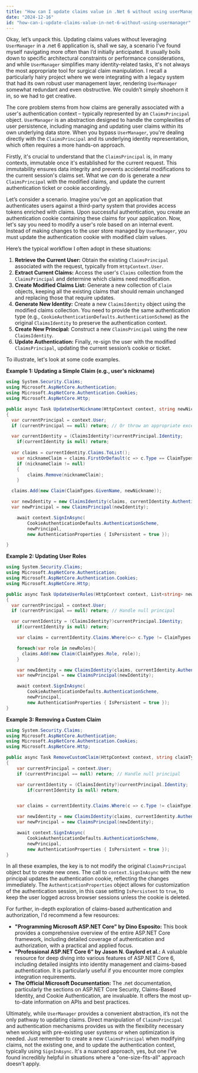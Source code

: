 ```yaml
---
title: "How can I update claims value in .Net 6 without using userManager?"
date: "2024-12-16"
id: "how-can-i-update-claims-value-in-net-6-without-using-usermanager"
---
```


Okay, let’s unpack this. Updating claims values without leveraging `UserManager` in a .net 6 application is, shall we say, a scenario I've found myself navigating more often than I’d initially anticipated. It usually boils down to specific architectural constraints or performance considerations, and while `UserManager` simplifies many identity-related tasks, it's not always the most appropriate tool for surgical claim manipulation. I recall a particularly hairy project where we were integrating with a legacy system that had its own robust user management layer, rendering `UserManager` somewhat redundant and even obstructive. We couldn’t simply shoehorn it in, so we had to get creative.

The core problem stems from how claims are generally associated with a user's authentication context – typically represented by an `ClaimsPrincipal` object. `UserManager` is an abstraction designed to handle the complexities of user persistence, including managing and updating user claims within its own underlying data store. When you bypass `UserManager`, you're dealing directly with the `ClaimsPrincipal` and its underlying identity representation, which often requires a more hands-on approach.

Firstly, it's crucial to understand that the `ClaimsPrincipal` is, in many contexts, immutable once it's established for the current request. This immutability ensures data integrity and prevents accidental modifications to the current session's claims set. What we *can* do is generate a *new* `ClaimsPrincipal` with the modified claims, and update the current authentication ticket or cookie accordingly.

Let’s consider a scenario. Imagine you’ve got an application that authenticates users against a third-party system that provides access tokens enriched with claims. Upon successful authentication, you create an authentication cookie containing these claims for your application. Now, let's say you need to modify a user's role based on an internal event. Instead of making changes to the user store managed by `UserManager`, you must update the authentication cookie with modified claim values.

Here’s the typical workflow I often adopt in these situations:

1.  **Retrieve the Current User:** Obtain the existing `ClaimsPrincipal` associated with the request, typically from `HttpContext.User`.
2.  **Extract Current Claims:** Access the user's `Claims` collection from the `ClaimsPrincipal` and determine which claims need modification.
3.  **Create Modified Claims List:** Generate a new collection of `Claim` objects, keeping all the existing claims that should remain unchanged and replacing those that require updates.
4.  **Generate New Identity:** Create a new `ClaimsIdentity` object using the modified claims collection. You need to provide the same authentication type (e.g., `CookieAuthenticationDefaults.AuthenticationScheme`) as the original `ClaimsIdentity` to preserve the authentication context.
5.  **Create New Principal:** Construct a new `ClaimsPrincipal` using the new `ClaimsIdentity`.
6.  **Update Authentication:** Finally, re-sign the user with the modified `ClaimsPrincipal`, updating the current session’s cookie or ticket.

To illustrate, let's look at some code examples.

**Example 1: Updating a Simple Claim (e.g., user's nickname)**

```csharp
using System.Security.Claims;
using Microsoft.AspNetCore.Authentication;
using Microsoft.AspNetCore.Authentication.Cookies;
using Microsoft.AspNetCore.Http;

public async Task UpdateUserNickname(HttpContext context, string newNickname)
{
  var currentPrincipal = context.User;
  if (currentPrincipal == null) return; // Or throw an appropriate exception

  var currentIdentity = (ClaimsIdentity?)currentPrincipal.Identity;
    if(currentIdentity is null) return;
  
  var claims = currentIdentity.Claims.ToList();
    var nicknameClaim = claims.FirstOrDefault(c => c.Type == ClaimTypes.GivenName);
    if (nicknameClaim != null)
    {
        claims.Remove(nicknameClaim);
    }

  claims.Add(new Claim(ClaimTypes.GivenName, newNickname));

  var newIdentity = new ClaimsIdentity(claims, currentIdentity.AuthenticationType, currentIdentity.NameClaimType, currentIdentity.RoleClaimType);
  var newPrincipal = new ClaimsPrincipal(newIdentity);

    await context.SignInAsync(
        CookieAuthenticationDefaults.AuthenticationScheme,
        newPrincipal,
        new AuthenticationProperties { IsPersistent = true });

}
```

**Example 2: Updating User Roles**

```csharp
using System.Security.Claims;
using Microsoft.AspNetCore.Authentication;
using Microsoft.AspNetCore.Authentication.Cookies;
using Microsoft.AspNetCore.Http;

public async Task UpdateUserRoles(HttpContext context, List<string> newRoles)
{
  var currentPrincipal = context.User;
  if (currentPrincipal == null) return; // Handle null principal

  var currentIdentity = (ClaimsIdentity?)currentPrincipal.Identity;
    if(currentIdentity is null) return;

    var claims = currentIdentity.Claims.Where(c=> c.Type != ClaimTypes.Role).ToList();

    foreach(var role in newRoles){
      claims.Add(new Claim(ClaimTypes.Role, role));
    }

    var newIdentity = new ClaimsIdentity(claims, currentIdentity.AuthenticationType, currentIdentity.NameClaimType, currentIdentity.RoleClaimType);
    var newPrincipal = new ClaimsPrincipal(newIdentity);

    await context.SignInAsync(
        CookieAuthenticationDefaults.AuthenticationScheme,
        newPrincipal,
        new AuthenticationProperties { IsPersistent = true });
}
```

**Example 3: Removing a Custom Claim**

```csharp
using System.Security.Claims;
using Microsoft.AspNetCore.Authentication;
using Microsoft.AspNetCore.Authentication.Cookies;
using Microsoft.AspNetCore.Http;

public async Task RemoveCustomClaim(HttpContext context, string claimType)
{
    var currentPrincipal = context.User;
    if (currentPrincipal == null) return; // Handle null principal

    var currentIdentity = (ClaimsIdentity?)currentPrincipal.Identity;
        if(currentIdentity is null) return;


    var claims = currentIdentity.Claims.Where(c => c.Type != claimType).ToList();

    var newIdentity = new ClaimsIdentity(claims, currentIdentity.AuthenticationType, currentIdentity.NameClaimType, currentIdentity.RoleClaimType);
    var newPrincipal = new ClaimsPrincipal(newIdentity);

    await context.SignInAsync(
        CookieAuthenticationDefaults.AuthenticationScheme,
        newPrincipal,
        new AuthenticationProperties { IsPersistent = true });
}
```

In all these examples, the key is to not modify the original `ClaimsPrincipal` object but to create new ones. The call to `context.SignInAsync` with the new principal updates the authentication cookie, reflecting the changes immediately. The `AuthenticationProperties` object allows for customization of the authentication session, in this case setting `IsPersistent` to `true`, to keep the user logged across browser sessions unless the cookie is deleted.

For further, in-depth exploration of claims-based authentication and authorization, I'd recommend a few resources:

*   **"Programming Microsoft ASP.NET Core" by Dino Esposito:** This book provides a comprehensive overview of the entire ASP.NET Core framework, including detailed coverage of authentication and authorization, with a practical and applied focus.
*   **"Professional ASP.NET Core 6" by Jason N. Gaylord et al.:** A valuable resource for deep diving into various features of ASP.NET Core 6, including detailed insights into identity management and claims-based authentication. It is particularly useful if you encounter more complex integration requirements.
*   **The Official Microsoft Documentation:** The .net documentation, particularly the sections on ASP.NET Core Security, Claims-Based Identity, and Cookie Authentication, are invaluable. It offers the most up-to-date information on APIs and best practices.

Ultimately, while `UserManager` provides a convenient abstraction, it’s not the only pathway to updating claims. Direct manipulation of `ClaimsPrincipal` and authentication mechanisms provides us with the flexibility necessary when working with pre-existing user systems or when optimization is needed. Just remember to create a new `ClaimsPrincipal` when modifying claims, not the existing one, and to update the authentication context, typically using `SignInAsync`. It's a nuanced approach, yes, but one I've found incredibly helpful in situations where a "one-size-fits-all" approach doesn't apply.
